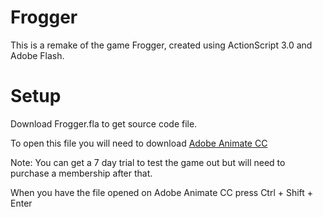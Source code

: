 # Frogger
This is a remake of the game Frogger, created using ActionScript 3.0 and Adobe Flash.

# Setup
Download Frogger.fla to get source code file.

To open this file you will need to download [Adobe Animate CC](https://www.adobe.com/ca/products/animate.html)

Note: You can get a 7 day trial to test the game out but will need to purchase a membership after that.

When you have the file opened on Adobe Animate CC press Ctrl + Shift + Enter
